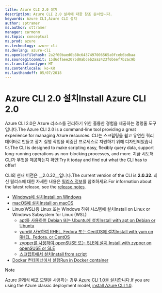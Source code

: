 ```yaml
---
title: Azure CLI 2.0 설치
description: Azure CLI 2.0 설치에 대한 참조 문서입니다.
keywords: Azure CLI,Azure CLI 설치
author: sptramer
ms.author: sttramer
manager: carmonm
ms.topic: conceptual
ms.prod: azure
ms.technology: azure-cli
ms.devlang: azure-cli
ms.openlocfilehash: 2a2f60baed0b30c6437497006565a0fceb6bdbaa
ms.sourcegitcommit: 15d6dfaee2075d0abceb2aa2423f0b6ef7b2ac9b
ms.translationtype: HT
ms.contentlocale: ko-KR
ms.lasthandoff: 05/07/2018
---
```

# <a name="install-azure-cli-20"></a><span data-ttu-id="03a73-104">Azure CLI 2.0 설치</span><span class="sxs-lookup"><span data-stu-id="03a73-104">Install Azure CLI 2.0</span></span>

<span data-ttu-id="03a73-105">Azure CLI 2.0은 Azure 리소스를 관리하기 위한 훌륭한 경험을 제공하는 명령줄 도구입니다.</span><span class="sxs-lookup"><span data-stu-id="03a73-105">The Azure CLI 2.0 is a command-line tool providing a great experience for managing Azure resources.</span></span> <span data-ttu-id="03a73-106">CLI는 스크립팅을 쉽고 유연한 쿼리 데이터로 만들고 장기 실행 작업을 비중단 프로세스로 지원하기 위해 디자인되었습니다.</span><span class="sxs-lookup"><span data-stu-id="03a73-106">The CLI is designed to make scripting easy, flexibly query data, support long-running operations as non-blocking processes, and more.</span></span> <span data-ttu-id="03a73-107">지금 시도해 CLI가 무엇을 제공하는지 확인!</span><span class="sxs-lookup"><span data-stu-id="03a73-107">Try it today and find out what the CLI has to offer!</span></span>

<span data-ttu-id="03a73-108">CLI의 현재 버전은 __2.0.32__입니다.</span><span class="sxs-lookup"><span data-stu-id="03a73-108">The current version of the CLI is __2.0.32__.</span></span> <span data-ttu-id="03a73-109">최신 릴리스에 대한 자세한 내용은 [릴리스 정보](release-notes-azure-cli.md)를 참조하세요.</span><span class="sxs-lookup"><span data-stu-id="03a73-109">For information about the latest release, see the [release notes](release-notes-azure-cli.md).</span></span>

* [<span data-ttu-id="03a73-110">Windows에 설치</span><span class="sxs-lookup"><span data-stu-id="03a73-110">Install on Windows</span></span>](install-azure-cli-windows.md)
* [<span data-ttu-id="03a73-111">macOS에 설치</span><span class="sxs-lookup"><span data-stu-id="03a73-111">Install on macOS</span></span>](install-azure-cli-macos.md)
* <span data-ttu-id="03a73-112">Linux(WSL)용 Linux 또는 Windows 하위 시스템에 설치</span><span class="sxs-lookup"><span data-stu-id="03a73-112">Install on Linux or Windows Subsystem for Linux (WSL)</span></span>
  * [<span data-ttu-id="03a73-113">apt를 사용하여 Debian 또는 Ubuntu에 설치</span><span class="sxs-lookup"><span data-stu-id="03a73-113">Install with apt on Debian or Ubuntu</span></span>](install-azure-cli-apt.md)
  * [<span data-ttu-id="03a73-114">yum을 사용하여 RHEL, Fedora 또는 CentOS에 설치</span><span class="sxs-lookup"><span data-stu-id="03a73-114">Install with yum on RHEL, Fedora, or CentOS </span></span>](install-azure-cli-yum.md)
  * [<span data-ttu-id="03a73-115">zypper를 사용하여 openSUSE 또는 SLE에 설치 </span><span class="sxs-lookup"><span data-stu-id="03a73-115">Install with zypper on openSUSE or SLE </span></span>](install-azure-cli-zypper.md)
  * [<span data-ttu-id="03a73-116">스크립트에서 설치</span><span class="sxs-lookup"><span data-stu-id="03a73-116">Install from script</span></span>](install-azure-cli-linux.md)
* [<span data-ttu-id="03a73-117">Docker 컨테이너에서 실행</span><span class="sxs-lookup"><span data-stu-id="03a73-117">Run in Docker container</span></span>](run-azure-cli-docker.md)

> [!NOTE]
> <span data-ttu-id="03a73-118">Azure 클래식 배포 모델을 사용하는 경우 [Azure CLI 1.0을 설치합니다](install-cli-version-1.0.md).</span><span class="sxs-lookup"><span data-stu-id="03a73-118">If you are using the Azure classic deployment model, [install Azure CLI 1.0](install-cli-version-1.0.md).</span></span>


